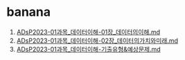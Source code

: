# banana

1. [ADsP2023-01과목_데이터이해-01장_데이터의이해.md](https://joyplug.github.io/banana/ADsP2023-01%E1%84%80%E1%85%AA%E1%84%86%E1%85%A9%E1%86%A8_%E1%84%83%E1%85%A6%E1%84%8B%E1%85%B5%E1%84%90%E1%85%A5%E1%84%8B%E1%85%B5%E1%84%92%E1%85%A2-01%E1%84%8C%E1%85%A1%E1%86%BC_%E1%84%83%E1%85%A6%E1%84%8B%E1%85%B5%E1%84%90%E1%85%A5%E1%84%8B%E1%85%B4%E1%84%8B%E1%85%B5%E1%84%92%E1%85%A2.html)
2. [ADsP2023-01과목_데이터이해-02장_데이터의가치와미래.md](https://joyplug.github.io/banana/ADsP2023-01%E1%84%80%E1%85%AA%E1%84%86%E1%85%A9%E1%86%A8_%E1%84%83%E1%85%A6%E1%84%8B%E1%85%B5%E1%84%90%E1%85%A5%E1%84%8B%E1%85%B5%E1%84%92%E1%85%A2-02%E1%84%8C%E1%85%A1%E1%86%BC_%E1%84%83%E1%85%A6%E1%84%8B%E1%85%B5%E1%84%90%E1%85%A5%E1%84%8B%E1%85%B4%E1%84%80%E1%85%A1%E1%84%8E%E1%85%B5%E1%84%8B%E1%85%AA%E1%84%86%E1%85%B5%E1%84%85%E1%85%A2.html)
3. [ADsP2023-01과목_데이터이해-기출유형&예상문제.md]()
